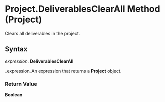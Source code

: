 
# Project.DeliverablesClearAll Method (Project)

Clears all deliverables in the project.


## Syntax

 _expression_. **DeliverablesClearAll**

 _expression_An expression that returns a  **Project** object.


### Return Value

 **Boolean**

